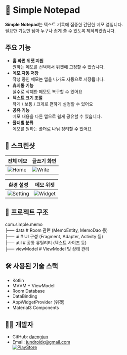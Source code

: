 # 📝 Simple Notepad  

**Simple Notepad**는 텍스트 기록에 집중한 간단한 메모 앱입니다.  
필요한 기능만 담아 누구나 쉽게 쓸 수 있도록 제작되었습니다.  

## 주요 기능

-  **홈 화면 위젯 지원**  
  원하는 메모를 선택해서 위젯에 고정할 수 있습니다.
-  **메모 자동 저장**  
  작성 중인 메모는 앱을 나가도 자동으로 저장됩니다.
-  **휴지통 기능**  
  실수로 삭제한 메모도 복구할 수 있어요
-  **텍스트 크기 조절**  
  작게 / 보통 / 크게로 편하게 설정할 수 있어요
-  **공유 기능**  
  메모 내용을 다른 앱으로 쉽게 공유할 수 있습니다.
-  **폴더별 분류**  
  메모를 원하는 폴더로 나눠 정리할 수 있어요 
  
## 📸 스크린샷  

| 전체 메모 | 글쓰기 화면 |
|--------|----------|
| ![Home](https://github.com/user-attachments/assets/5a0aada9-1022-4211-9fcd-b1cf2091a970) | ![Write](https://github.com/user-attachments/assets/e4e9585b-ddf9-4751-a944-8804e7700dc0) |

| 환경 설정 | 메모 위젯 |
|-----------|-----------|
| ![Setting](https://github.com/user-attachments/assets/f1a885c9-9c92-46c4-bafb-bd63e78b9789) | ![Widget](https://github.com/user-attachments/assets/76b16daf-b6c2-4329-8db0-8345e5e57059) |


## 📂 프로젝트 구조

com.simple.memo  
├── data         # Room 관련 (MemoEntity, MemoDao 등)  
├── ui           # UI 구성 (Fragment, Adapter, Activity 등)  
├── util         # 공통 유틸리티 (텍스트 사이즈 등)  
├── viewModel    # ViewModel 및 상태 관리   

## 🛠 사용된 기술 스택

- Kotlin
- MVVM + ViewModel
- Room Database
- DataBinding
- AppWidgetProvider (위젯)
- Material3 Components

## 🙋‍♂️ 개발자

- GitHub: [daengjun](https://github.com/daengjun)
- Email: jundroidx@gmail.com  
[![PlayStore](https://img.shields.io/badge/Download-Google%20Play-34A853?logo=google-play&logoColor=white)](https://play.google.com/store/apps/details?id=com.simple.memo)
